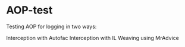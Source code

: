 # AOP-test

Testing AOP for logging in two ways:

Interception with Autofac
Interception with IL Weaving using MrAdvice
